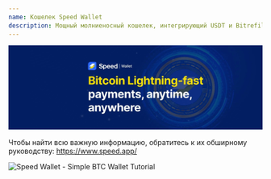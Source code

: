 ```yaml
---
name: Кошелек Speed Wallet
description: Мощный молниеносный кошелек, интегрирующий USDT и Bitrefill
---
```

![cover](assets/cover.webp)

Чтобы найти всю важную информацию, обратитесь к их обширному руководству: https://www.speed.app/

![ Speed Wallet - Simple BTC Wallet Tutorial ](https://youtu.be/2o8gH-D89HI?si=7dDRBIZiIW4Tp4ka)